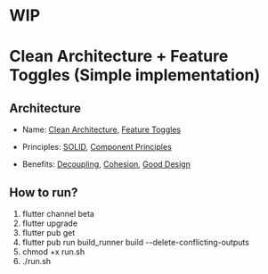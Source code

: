 # WIP
# Clean Architecture + Feature Toggles (Simple implementation)

## Architecture

 - Name: [Clean Architecture](https://blog.cleancoder.com/uncle-bob/2012/08/13/the-clean-architecture.html), [Feature Toggles](https://martinfowler.com/articles/feature-toggles.html)

 - Principles: [SOLID](https://medium.com/backticks-tildes/the-s-o-l-i-d-principles-in-pictures-b34ce2f1e898), [Component Principles](https://medium.com/@mammimia/clean-architecture-part-iv-component-principles-89d3cb58c195)

 - Benefits: [Decoupling](https://www.cloudamqp.com/blog/2016-10-12-why-is-application-decoupling-a-good-thing.html), [Cohesion](https://en.wikipedia.org/wiki/Cohesion_(computer_science)), [Good Design](https://martinfowler.com/bliki/DesignStaminaHypothesis.html)

## How to run?

1. flutter channel beta
2. flutter upgrade
3. flutter pub get
4. flutter pub run build_runner build --delete-conflicting-outputs
5. chmod +x run.sh
6. ./run.sh

